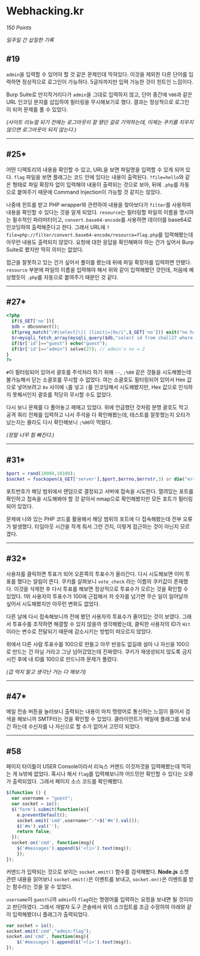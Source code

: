 # Webhacking.kr
*150 Points*

*일주일 간 삽질한 기록*

## #19
`admin`을 입력할 수 있어야 할 것 같은 문제인데 막혀있다. 이것을 제외한 다른 단어를 입력하면 정상적으로 로그인이 가능하다. 5글자까지만 입력 가능한 것이 힌트인 느낌이다.

Burp Suite로 만지작거리다가 `admin`을 그대로 입력하지 않고, 단어 중간에 `%00`과 같은 URL 인코딩 문자를 삽입하여 필터링을 무시해보기로 했다. 결과는 정상적으로 로그인이 되어 문제를 풀 수 있었다.

*(사이트 리뉴얼 되기 전에는 로그아웃이 잘 됐던 걸로 기억하는데, 이제는 쿠키를 지우지 않으면 로그아웃이 되지 않는다.)*

---
## #25*
어떤 디렉토리의 내용을 확인할 수 있고, URL을 보면 파일명을 입력할 수 있게 되어 있다. `flag` 파일을 보면 플래그는 코드 안에 있다는 내용이 출력된다. `?file=hello`와 같은 형태로 파일 확장자 없이 입력해야 내용이 출력되는 것으로 보아, 뒤에 `.php`를 자동으로 붙여주기 때문에 Command Injection이 가능할 것 같지는 않았다.

나중에 힌트를 받고 PHP wrapper와 관련하여 내용을 찾아보다가 `filter`를 사용하여 내용을 확인할 수 있다는 것을 알게 되었다. `resource`는 필터링할 파일의 이름을 명시하는 필수적인 파라미터이고, `convert.base64-encode`를 사용하면 데이터를 base64로 인코딩하여 출력해준다고 한다. 그래서 URL에 `?file=php://filter/convert.base64-encode/resource=flag.php`를 입력해봤는데 아무런 내용도 출력되지 않았다. 요청에 대한 응답을 확인해봐야 하는 건가 싶어서 Burp Suite로 봤지만 딱히 의미는 없었다.

접근을 잘못하고 있는 건가 싶어서 풀이를 봤는데 뒤에 파일 확장자를 입력하면 안됐다. `resource` 부분에 파일의 이름을 입력해야 해서 위와 같이 입력해봤던 것인데, 처음에 예상했듯이 `.php`를 자동으로 붙여주기 때문인 것 같다.

---
## #27*
```php
<?php
  if($_GET['no']){
  $db = dbconnect();
  if(preg_match("/#|select|\(| |limit|=|0x/i",$_GET['no'])) exit("no hack");
  $r=mysqli_fetch_array(mysqli_query($db,"select id from chall27 where id='guest' and no=({$_GET['no']})")) or die("query error");
  if($r['id']=="guest") echo("guest");
  if($r['id']=="admin") solve(27); // admin's no = 2
}
?>
```
`#`이 필터링되어 있어서 괄호를 주석처리 하기 위해 `--`, `;%00` 같은 것들을 시도해봤는데 불가능해서 닫는 소괄호를 무시할 수 없었다. 여는 소괄호도 필터링되어 있어서 Hex 값으로 넣어보려고 `0x` 사이에 `\`를 넣고 `(`를 인코딩해서 시도해봤지만, Hex 값으로 인식하지 못해서인지 괄호를 적당히 무시할 수도 없었다.

다시 보니 문제를 다 풀어놓고 헤매고 있었다. 위에 언급했던 것처럼 분명 괄호도 막고 공격 쿼리 전체를 입력하고 나서 주석을 다 확인해봤는데, 테스트를 잘못했는지 오타가 났는지는 몰라도 다시 확인해보니 `;%00`이 먹혔다.

*(정말 너무 힘 빠진다.)*

---
## #31*
```php
$port = rand(10000,10100);
$socket = fsockopen($_GET['server'],$port,$errno,$errstr,3) or die("error : {$errstr}");
```
포트번호가 해당 범위에서 랜덤으로 결정되고 서버에 접속을 시도한다. 열려있는 포트를 확인하고 접속을 시도해봐야 할 것 같아서 nmap으로 확인해봤지만 모든 포트가 필터링되어 있었다. 

문제에 나와 있는 PHP 코드를 활용해서 해당 범위의 포트에 다 접속해봤는데 전부 오류가 발생했다. 타임아웃 시간을 작게 줘서 그런 건지, 이렇게 접근하는 것이 아닌지 모르겠다.

---
## #32*
사용자를 클릭하면 투표가 되어 오른쪽의 투표수가 올라간다. 다시 시도해보면 이미 투표를 했다는 알림이 뜬다. 쿠키를 살펴보니 `vote_check` 라는 이름의 쿠키값이 존재했다. 이것을 삭제한 후 다시 투표를 해보면 정상적으로 투표수가 오르는 것을 확인할 수 있었다. 1위 사용자의 투표수가 100에 근접해서 저 숫자를 넘기면 무슨 일이 일어날까 싶어서 시도해봤지만 아무런 변화도 없었다.

다른 날에 다시 접속해보니까 전에 봤던 사용자의 투표수가 줄어있는 것이 보였다. 그래서 투표수를 조작하면 해결할 수 있지 않을까 생각해봤는데, 클릭한 사용자의 ID가 `Hit`이라는 변수로 전달되기 때문에 감소시키는 방법이 떠오르지 않았다.

위에서 다른 사람 투표수를 100으로 만들고 아무 반응도 없길래 설마 나 자신을 100으로 만드는 건 아닐 거라고 그냥 넘어갔었는데 진짜였다. 쿠키가 재생성되지 않도록 금지시킨 후에 내 ID를 100으로 만드니까 문제가 풀렸다.

*(겁 먹지 말고 생각난 거는 다 해보기)*

---
## #47*
메일 전송 버튼을 눌러보니 출력되는 내용이 마치 명령어로 통신하는 느낌이 들어서 검색을 해보니까 SMTP라는 것을 확인할 수 있었다. 클라이언트가 메일에 플래그를 보내긴 하는데 수신자를 나 자신으로 할 수가 없어서 고민이 되었다.

---
## #58
페이지 타이틀이 USER Console이라서 리눅스 커맨드 이것저것을 입력해봤는데 먹히는 게 ls밖에 없었다. 혹시나 해서 `flag`를 입력해보니까 어드민만 확인할 수 있다는 오류가 출력되었다. 그래서 페이지 소스 코드를 확인해봤다.

```js
$(function () {
  var username = "guest";
  var socket = io();
  $('form').submit(function(e){
    e.preventDefault();
    socket.emit('cmd',username+":"+$('#m').val());
    $('#m').val('');
    return false;
  });
  socket.on('cmd', function(msg){
    $('#messages').append($('<li>').text(msg));
    });
});
```
커맨드가 입력되는 것으로 보이는 `socket.emit()` 함수를 검색해봤다. **Node.js** 소켓 관련 내용을 읽어보니 `socket.emit()`은 이벤트를 보내고, `socket.on()`은 이벤트를 받는 함수라는 것을 알 수 있었다.

`username`이 `guest`니까 `admin`이 `flag`라는 명령어를 입력하는 요청을 보내면 될 것이라고 판단하였다. 그래서 개발자 도구 콘솔에서 위의 스크립트를 조금 수정하여 아래와 같이 입력해봤더니 플래그가 출력되었다.

```js
var socket = io();
socket.emit('cmd',"admin:flag");
socket.on('cmd', function(msg){
	$('#messages').append($('<li>').text(msg));
});
```
